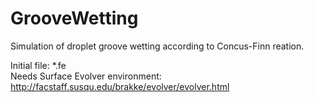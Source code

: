 # GrooveWetting
Simulation of droplet groove wetting according to Concus-Finn reation.

Initial file: *.fe<br>
Needs Surface Evolver environment: http://facstaff.susqu.edu/brakke/evolver/evolver.html
